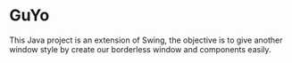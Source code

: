 # GuYo

This Java project is an extension of Swing, the objective is to give another window style by create our borderless window and components easily.
